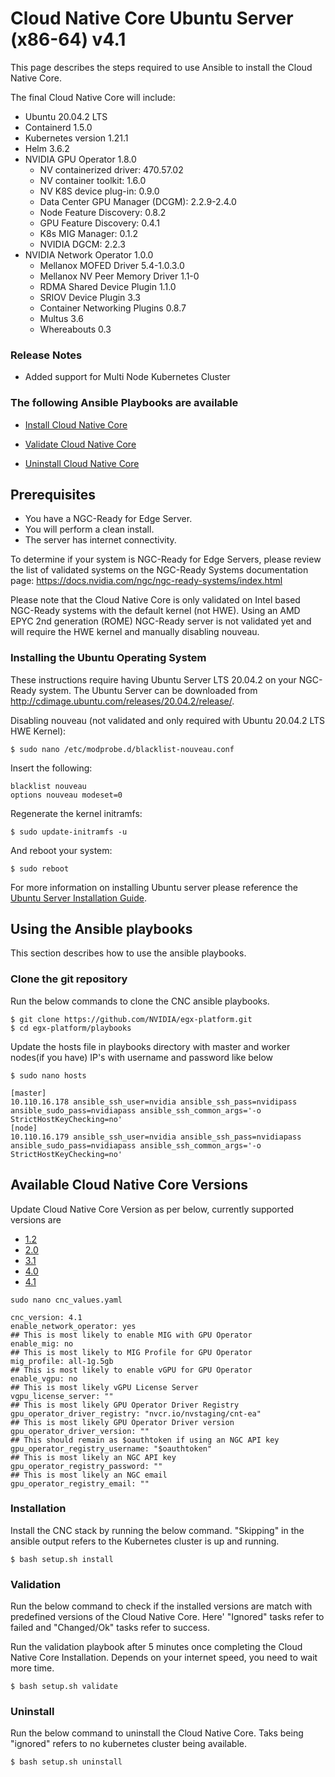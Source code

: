 <h1> Cloud Native Core Ubuntu Server (x86-64) v4.1 </h1>

This page describes the steps required to use Ansible to install the Cloud Native Core.

The final Cloud Native Core will include:

- Ubuntu 20.04.2 LTS
- Containerd 1.5.0
- Kubernetes version 1.21.1
- Helm 3.6.2
- NVIDIA GPU Operator 1.8.0
  - NV containerized driver: 470.57.02
  - NV container toolkit: 1.6.0
  - NV K8S device plug-in: 0.9.0
  - Data Center GPU Manager (DCGM): 2.2.9-2.4.0
  - Node Feature Discovery: 0.8.2
  - GPU Feature Discovery: 0.4.1
  - K8s MIG Manager: 0.1.2
  - NVIDIA DGCM: 2.2.3
- NVIDIA Network Operator 1.0.0
  - Mellanox MOFED Driver 5.4-1.0.3.0
  - Mellanox NV Peer Memory Driver 1.1-0
  - RDMA Shared Device Plugin 1.1.0
  - SRIOV Device Plugin 3.3
  - Container Networking Plugins 0.8.7
  - Multus 3.6
  - Whereabouts 0.3

### Release Notes

- Added support for Multi Node Kubernetes Cluster

### The following Ansible Playbooks are available

- [Install Cloud Native Core](https://github.com/NVIDIA/egx-platform/blob/master/playbooks/cnc-installation.yaml)

- [Validate Cloud Native Core ](https://github.com/NVIDIA/egx-platform/blob/master/playbooks/cnc-validation.yaml)

- [Uninstall Cloud Native Core](https://github.com/NVIDIA/egx-platform/blob/master/playbooks/cnc-uninstall.yaml)

## Prerequisites

- You have a NGC-Ready for Edge Server.
- You will perform a clean install.
- The server has internet connectivity.

To determine if your system is NGC-Ready for Edge Servers, please review the list of validated systems on the NGC-Ready Systems documentation page: https://docs.nvidia.com/ngc/ngc-ready-systems/index.html

Please note that the Cloud Native Core is only validated on Intel based NGC-Ready systems with the default kernel (not HWE). Using an AMD EPYC 2nd generation (ROME) NGC-Ready server is not validated yet and will require the HWE kernel and manually disabling nouveau.

### Installing the Ubuntu Operating System
These instructions require having Ubuntu Server LTS 20.04.2 on your NGC-Ready system. The Ubuntu Server can be downloaded from http://cdimage.ubuntu.com/releases/20.04.2/release/.

Disabling nouveau (not validated and only required with Ubuntu 20.04.2 LTS HWE Kernel): 

```
$ sudo nano /etc/modprobe.d/blacklist-nouveau.conf
```

Insert the following:

```
blacklist nouveau
options nouveau modeset=0
```

Regenerate the kernel initramfs:

```
$ sudo update-initramfs -u
```

And reboot your system:

```
$ sudo reboot
```

For more information on installing Ubuntu server please reference the [Ubuntu Server Installation Guide](https://ubuntu.com/tutorials/tutorial-install-ubuntu-server#1-overview).
 
## Using the Ansible playbooks 
This section describes how to use the ansible playbooks.

### Clone the git repository

Run the below commands to clone the CNC ansible playbooks.

```
$ git clone https://github.com/NVIDIA/egx-platform.git
$ cd egx-platform/playbooks
```

Update the hosts file in playbooks directory with master and worker nodes(if you have) IP's with username and password like below

```
$ sudo nano hosts

[master]
10.110.16.178 ansible_ssh_user=nvidia ansible_ssh_pass=nvidipass ansible_sudo_pass=nvidiapass ansible_ssh_common_args='-o StrictHostKeyChecking=no'
[node]
10.110.16.179 ansible_ssh_user=nvidia ansible_ssh_pass=nvidiapass ansible_sudo_pass=nvidiapass ansible_ssh_common_args='-o StrictHostKeyChecking=no'
```


## Available Cloud Native Core Versions

Update Cloud Native Core Version as per below, currently supported versions are

- [1.2](https://github.com/NVIDIA/egx-platform/blob/master/playbooks/Ubuntu_Server_v1.2.md)
- [2.0](https://github.com/NVIDIA/egx-platform/blob/master/playbooks/Ubuntu_Server_v2.0.md)
- [3.1](https://github.com/NVIDIA/egx-platform/blob/master/playbooks/Ubuntu_Server_v3.1.md)
- [4.0](https://github.com/NVIDIA/egx-platform/blob/master/playbooks/Ubuntu_Server_v4.0.md)
- [4.1](https://github.com/NVIDIA/egx-platform/blob/master/playbooks/Ubuntu_Server_v4.0.md)

```
sudo nano cnc_values.yaml
```
```
cnc_version: 4.1
enable_network_operator: yes
## This is most likely to enable MIG with GPU Operator 
enable_mig: no
## This is most likely to MIG Profile for GPU Operator 
mig_profile: all-1g.5gb
## This is most likely to enable vGPU for GPU Operator 
enable_vgpu: no
## This is most likely vGPU License Server
vgpu_license_server: ""
## This is most likely GPU Operator Driver Registry
gpu_operator_driver_registry: "nvcr.io/nvstaging/cnt-ea"
## This is most likely GPU Operator Driver version
gpu_operator_driver_version: ""
## This should remain as $oauthtoken if using an NGC API key
gpu_operator_registry_username: "$oauthtoken"
## This is most likely an NGC API key
gpu_operator_registry_password: ""
## This is most likely an NGC email
gpu_operator_registry_email: ""

```

### Installation

Install the CNC stack by running the below command. "Skipping" in the ansible output refers to the Kubernetes cluster is up and running.

```
$ bash setup.sh install
```

### Validation

Run the below command to check if the installed versions are match with predefined versions of the Cloud Native Core. Here' "Ignored" tasks refer to failed and "Changed/Ok" tasks refer to success.

Run the validation playbook after 5 minutes once completing the Cloud Native Core Installation. Depends on your internet speed, you need to wait more time.

```
$ bash setup.sh validate
```

### Uninstall

Run the below command to uninstall the Cloud Native Core. Taks being "ignored" refers to no kubernetes cluster being available.

```
$ bash setup.sh uninstall
```

